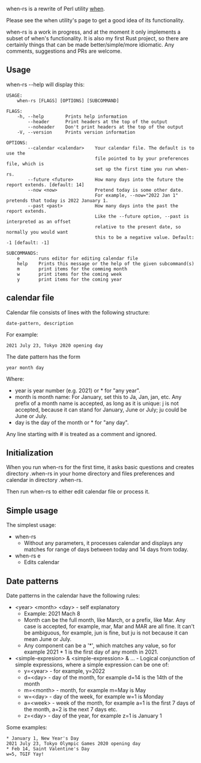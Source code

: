 when-rs is a rewrite of Perl utility [when](http://www.lightandmatter.com/when/when.html).

Please see the when utility's page to get a good idea of its functionality.

when-rs is a work in progress, and at the moment it only implements a subset of when's
functionality. It is also my first Rust project, so there are certainly things that
can be made better/simple/more idiomatic. Any comments, suggestions and PRs are welcome.

## Usage

when-rs --help will display this:

```
USAGE:
    when-rs [FLAGS] [OPTIONS] [SUBCOMMAND]

FLAGS:
    -h, --help        Prints help information
        --header      Print headers at the top of the output
        --noheader    Don't print headers at the top of the output
    -V, --version     Prints version information

OPTIONS:
        --calendar <calendar>    Your calendar file. The default is to use the
                                 file pointed to by your preferences file, which is
                                 set up the first time you run when-rs.
        --future <future>        How many days into the future the report extends. [default: 14]
        --now <now>              Pretend today is some other date.
                                 For example, --now="2022 Jan 1" pretends that today is 2022 January 1.
        --past <past>            How many days into the past the report extends.
                                 Like the --future option, --past is interpreted as an offset
                                 relative to the present date, so normally you would want
                                 this to be a negative value. Default: -1 [default: -1]

SUBCOMMANDS:
    e       runs editor for editing calendar file
    help    Prints this message or the help of the given subcommand(s)
    m       print items for the comming month
    w       print items for the coming week
    y       print items for the coming year
```

## calendar file

Calendar file consists of lines with the following structure:

    date-pattern, description

For example:

    2021 July 23, Tokyo 2020 opening day

The date pattern has the form

    year month day

Where:

- year is year number (e.g. 2021) or * for "any year".
- month is month name: For January, set this to Ja, Jan, jan, etc. Any prefix
  of a month name is accepted, as long as it is unique: j is not accepted,
  because it can stand for January, June or July; ju could be June or July.
- day is the day of the month or * for "any day".

Any line starting with # is treated as a comment and ignored.

## Initialization

When you run when-rs for the first time, it asks basic questions and creates
directory .when-rs in your home directory and files preferences and calendar
in directory .when-rs.

Then run when-rs to either edit calendar file or process it.

## Simple usage

The simplest usage:

- when-rs
  - Without any parameters, it processes calendar and displays any matches
    for range of days between today and 14 days from today.
- when-rs e
  - Edits calendar

## Date patterns

Date patterns in the calendar have the following rules:

- \<year\> \<month\> \<day\> - self explanatory
  - Example: 2021 Mach 8
  - Month can be the full month, like March, or a prefix, like Mar. Any case is
    accepted, for example, mar, Mar and MAR are all fine. It can't be ambiguous,
    for example, jun is fine, but ju is not because it can mean June or July.
  - Any component can be a '*', which matches any value, so for example
    2021 * 1 is the first day of any month in 2021.
- \<simple-expresion\> & \<simple-expression\> & ... - Logical conjunction of simple
  expressions, where a simple expression can be one of:
  - y=\<year\> - for example, y=2022
  - d=\<day\> - day of the month, for example d=14 is the 14th of the month
  - m=\<month\> - month, for example m=May is May
  - w=\<day\> - day of the week, for example w=1 is Monday
  - a=\<week\> - week of the month, for example a=1 is the first 7 days of the month,
               a=2 is the next 7 days etc.
  - z=\<day\> - day of the year, for example z=1 is January 1

Some examples:

```
* January 1, New Year's Day
2021 July 23, Tokyo Olympic Games 2020 opening day
* Feb 14, Saint Valentine's Day
w=5, TGIF Yay!
```
